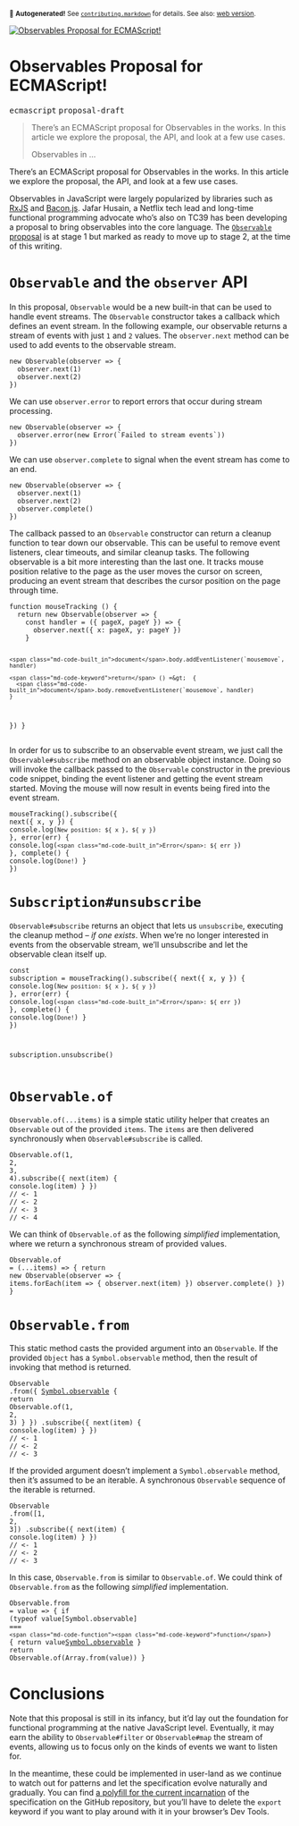 <sub>&#x1F6A8; <strong>Autogenerated!</strong> See <a href="https://github.com/ponyfoo/articles/tree/noindex/contributing.markdown"><code>contributing.markdown</code></a> for details. See also: <a href="https://ponyfoo.com/articles/observables-coming-to-ecmascript">web version</a>.</sub>

<a href="https://ponyfoo.com/articles/observables-coming-to-ecmascript"><div><img src="https://i.imgur.com/GKoh78o.jpg" alt="Observables Proposal for ECMAScript!"></div></a>

<h1>Observables Proposal for ECMAScript!</h1>

<p><kbd>ecmascript</kbd> <kbd>proposal-draft</kbd></p>

<blockquote><p>There&#x2019;s an ECMAScript proposal for Observables in the works. In this article we explore the proposal, the API, and look at a few use cases.</p><p>Observables in &#x2026;</p></blockquote>

<div><p>There&#x2019;s an ECMAScript proposal for Observables in the works. In this article we explore the proposal, the API, and look at a few use cases.</p></div>

<blockquote></blockquote>

<div><p>Observables in JavaScript were largely popularized by libraries such as <a href="https://github.com/Reactive-Extensions/RxJS" target="_blank" rel="noopener noreferrer" aria-label="Reactive-Extensions/RxJS on GitHub">RxJS</a> and <a href="https://baconjs.github.io/" target="_blank" rel="noopener noreferrer" aria-label="A small functional reactive programming lib for JavaScript">Bacon.js</a>. Jafar Husain, a Netflix tech lead and long-time functional programming advocate who&#x2019;s also on TC39 has been developing a proposal to bring observables into the core language. The <a href="https://github.com/tc39/proposal-observable" target="_blank" rel="noopener noreferrer" aria-label="tc39/proposal-observable on GitHub"><code class="md-code md-code-inline">Observable</code> proposal</a> is at stage 1 but marked as ready to move up to stage 2, at the time of this writing.</p></div>

<div><h1 id="observable-and-the-observer-api"><code class="md-code md-code-inline">Observable</code> and the <code class="md-code md-code-inline">observer</code> API</h1> <p>In this proposal, <code class="md-code md-code-inline">Observable</code> would be a new built-in that can be used to handle event streams. The <code class="md-code md-code-inline">Observable</code> constructor takes a callback which defines an event stream. In the following example, our observable returns a stream of events with just <code class="md-code md-code-inline">1</code> and <code class="md-code md-code-inline">2</code> values. The <code class="md-code md-code-inline">observer.next</code> method can be used to add events to the observable stream.</p> <pre class="md-code-block"><code class="md-code md-lang-javascript"><span class="md-code-keyword">new</span> Observable(observer =&gt; {
  observer.next(<span class="md-code-number">1</span>)
  observer.next(<span class="md-code-number">2</span>)
})
</code></pre> <p>We can use <code class="md-code md-code-inline">observer.error</code> to report errors that occur during stream processing.</p> <pre class="md-code-block"><code class="md-code md-lang-javascript"><span class="md-code-keyword">new</span> Observable(observer =&gt; {
  observer.error(<span class="md-code-keyword">new</span> <span class="md-code-built_in">Error</span>(`Failed to stream events`))
})
</code></pre> <p>We can use <code class="md-code md-code-inline">observer.complete</code> to signal when the event stream has come to an end.</p> <pre class="md-code-block"><code class="md-code md-lang-javascript"><span class="md-code-keyword">new</span> Observable(observer =&gt; {
  observer.next(<span class="md-code-number">1</span>)
  observer.next(<span class="md-code-number">2</span>)
  observer.complete()
})
</code></pre> <p>The callback passed to an <code class="md-code md-code-inline">Observable</code> constructor can return a cleanup function to tear down our observable. This can be useful to remove event listeners, clear timeouts, and similar cleanup tasks. The following observable is a bit more interesting than the last one. It tracks mouse position relative to the page as the user moves the cursor on screen, producing an event stream that describes the cursor position on the page through time.</p> <pre class="md-code-block"><code class="md-code md-lang-javascript"><span class="md-code-function"><span class="md-code-keyword">function</span> <span class="md-code-title">mouseTracking</span> <span class="md-code-params">()</span> </span>{
  <span class="md-code-keyword">return</span> <span class="md-code-keyword">new</span> Observable(observer =&gt; {
    <span class="md-code-keyword">const</span> handler = ({ pageX, pageY }) =&gt; {
      observer.next({ x: pageX, y: pageY })
    }

    <span class="md-code-built_in">document</span>.body.addEventListener(`mousemove`, handler)

    <span class="md-code-keyword">return</span> () =&gt;  {
      <span class="md-code-built_in">document</span>.body.removeEventListener(`mousemove`, handler)
    }
  })
}
</code></pre> <p>In order for us to subscribe to an observable event stream, we just call the <code class="md-code md-code-inline">Observable#subscribe</code> method on an observable object instance. Doing so will invoke the callback passed to the <code class="md-code md-code-inline">Observable</code> constructor in the previous code snippet, binding the event listener and getting the event stream started. Moving the mouse will now result in events being fired into the event stream.</p> <pre class="md-code-block"><code class="md-code md-lang-javascript">mouseTracking().subscribe({
  next({ x, y }) { <span class="md-code-built_in">console</span>.log(`New position: ${ x }, ${ y }`) },
  error(err) { <span class="md-code-built_in">console</span>.log(`<span class="md-code-built_in">Error</span>: ${ err }`) },
  complete() { <span class="md-code-built_in">console</span>.log(`Done!`) }
})
</code></pre> <h1 id="subscription-unsubscribe"><code class="md-code md-code-inline">Subscription#unsubscribe</code></h1> <p><code class="md-code md-code-inline">Observable#subscribe</code> returns an object that lets us <code class="md-code md-code-inline">unsubscribe</code>, executing the cleanup method <em>&#x2013; if one exists</em>. When we&#x2019;re no longer interested in events from the observable stream, we&#x2019;ll unsubscribe and let the observable clean itself up.</p> <pre class="md-code-block"><code class="md-code md-lang-javascript"><span class="md-code-keyword">const</span> subscription = mouseTracking().subscribe({
  next({ x, y }) { <span class="md-code-built_in">console</span>.log(`New position: ${ x }, ${ y }`) },
  error(err) { <span class="md-code-built_in">console</span>.log(`<span class="md-code-built_in">Error</span>: ${ err }`) },
  complete() { <span class="md-code-built_in">console</span>.log(`Done!`) }
})

subscription.unsubscribe()
</code></pre> <h1 id="observableof"><code class="md-code md-code-inline">Observable.of</code></h1> <p><code class="md-code md-code-inline">Observable.of(...items)</code> is a simple static utility helper that creates an <code class="md-code md-code-inline">Observable</code> out of the provided <code class="md-code md-code-inline">items</code>. The <code class="md-code md-code-inline">items</code> are then delivered synchronously when <code class="md-code md-code-inline">Observable#subscribe</code> is called.</p> <pre class="md-code-block"><code class="md-code md-lang-javascript">Observable.of(<span class="md-code-number">1</span>, <span class="md-code-number">2</span>, <span class="md-code-number">3</span>, <span class="md-code-number">4</span>).subscribe({
  next(item) { <span class="md-code-built_in">console</span>.log(item) }
})
<span class="md-code-comment">// &lt;- 1</span>
<span class="md-code-comment">// &lt;- 2</span>
<span class="md-code-comment">// &lt;- 3</span>
<span class="md-code-comment">// &lt;- 4</span>
</code></pre> <p>We can think of <code class="md-code md-code-inline">Observable.of</code> as the following <em>simplified</em> implementation, where we return a synchronous stream of provided values.</p> <pre class="md-code-block"><code class="md-code md-lang-javascript">Observable.of = (...items) =&gt; {
  <span class="md-code-keyword">return</span> <span class="md-code-keyword">new</span> Observable(observer =&gt; {
    items.forEach(item =&gt; {
      observer.next(item)
    })
    observer.complete()
  })
}
</code></pre> <h1 id="observablefrom"><code class="md-code md-code-inline">Observable.from</code></h1> <p>This static method casts the provided argument into an <code class="md-code md-code-inline">Observable</code>. If the provided <code class="md-code md-code-inline">Object</code> has a <code class="md-code md-code-inline">Symbol.observable</code> method, then the result of invoking that method is returned.</p> <pre class="md-code-block"><code class="md-code md-lang-javascript">Observable
  .from({
    [Symbol.observable]() { <span class="md-code-keyword">return</span> Observable.of(<span class="md-code-number">1</span>, <span class="md-code-number">2</span>, <span class="md-code-number">3</span>) }
  })
  .subscribe({
    next(item) { <span class="md-code-built_in">console</span>.log(item) }
  })
<span class="md-code-comment">// &lt;- 1</span>
<span class="md-code-comment">// &lt;- 2</span>
<span class="md-code-comment">// &lt;- 3</span>
</code></pre> <p>If the provided argument doesn&#x2019;t implement a <code class="md-code md-code-inline">Symbol.observable</code> method, then it&#x2019;s assumed to be an iterable. A synchronous <code class="md-code md-code-inline">Observable</code> sequence of the iterable is returned.</p> <pre class="md-code-block"><code class="md-code md-lang-javascript">Observable
  .from([<span class="md-code-number">1</span>, <span class="md-code-number">2</span>, <span class="md-code-number">3</span>])
  .subscribe({
    next(item) { <span class="md-code-built_in">console</span>.log(item) }
  })
<span class="md-code-comment">// &lt;- 1</span>
<span class="md-code-comment">// &lt;- 2</span>
<span class="md-code-comment">// &lt;- 3</span>
</code></pre> <p>In this case, <code class="md-code md-code-inline">Observable.from</code> is similar to <code class="md-code md-code-inline">Observable.of</code>. We could think of <code class="md-code md-code-inline">Observable.from</code> as the following <em>simplified</em> implementation.</p> <pre class="md-code-block"><code class="md-code md-lang-javascript">Observable.from = value =&gt; {
  <span class="md-code-keyword">if</span> (<span class="md-code-keyword">typeof</span> value[Symbol.observable] === `<span class="md-code-function"><span class="md-code-keyword">function</span>`) </span>{
    <span class="md-code-keyword">return</span> value[Symbol.observable]()
  }
  <span class="md-code-keyword">return</span> Observable.of(<span class="md-code-built_in">Array</span>.from(value))
}
</code></pre> <h1 id="conclusions">Conclusions</h1> <p>Note that this proposal is still in its infancy, but it&#x2019;d lay out the foundation for functional programming at the native JavaScript level. Eventually, it may earn the ability to <code class="md-code md-code-inline">Observable#filter</code> or <code class="md-code md-code-inline">Observable#map</code> the stream of events, allowing us to focus only on the kinds of events we want to listen for.</p> <p>In the meantime, these could be implemented in user-land as we continue to watch out for patterns and let the specification evolve naturally and gradually. You can find <a href="https://github.com/tc39/proposal-observable/blob/0fa13995f372bab50de8cb5e8db59066ad08dd7a/src/Observable.js" target="_blank" rel="noopener noreferrer" aria-label="Observable.js polyfill on GitHub">a polyfill for the current incarnation</a> of the specification on the GitHub repository, but you&#x2019;ll have to delete the <code class="md-code md-code-inline">export</code> keyword if you want to play around with it in your browser&#x2019;s Dev Tools.</p></div>
